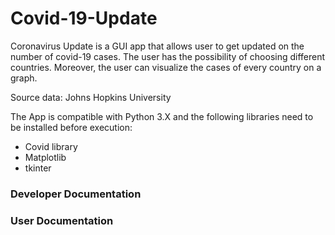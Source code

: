 # Covid-19-Update

Coronavirus Update is a GUI app that allows user to get updated on the number of covid-19 cases. The user has the possibility of choosing different countries. Moreover, the user can visualize the cases of every country on a graph.

Source data: Johns Hopkins University

The App is compatible with Python 3.X and the following libraries need to be installed before execution:
- Covid library
- Matplotlib
- tkinter

### Developer Documentation


### User Documentation
